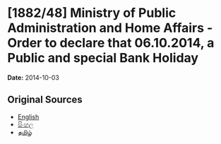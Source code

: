 # [1882/48] Ministry of Public Administration and Home Affairs - Order to declare that 06.10.2014, a Public and special Bank Holiday

**Date:** 2014-10-03

## Original Sources

- [English](https://documents.gov.lk/view/extra-gazettes/2014/10/1882-48_E.pdf)
- [සිංහල](https://documents.gov.lk/view/extra-gazettes/2014/10/1882-48_S.pdf)
- [தமிழ்](https://documents.gov.lk/view/extra-gazettes/2014/10/1882-48_T.pdf)
